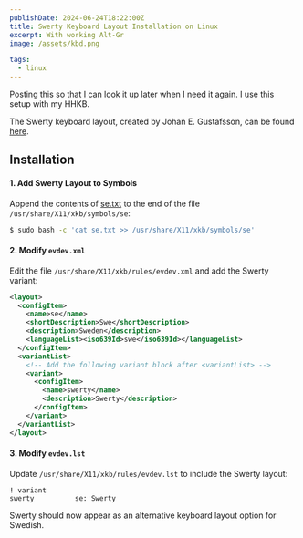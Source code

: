 ```yaml
---
publishDate: 2024-06-24T18:22:00Z
title: Swerty Keyboard Layout Installation on Linux
excerpt: With working Alt-Gr
image: /assets/kbd.png

tags:
  - linux
---
```


Posting this so that I can look it up later when I need it again. I use this setup with my HHKB.


The Swerty keyboard layout, created by Johan E. Gustafsson, can be found [here](http://johanegustafsson.net/projects/swerty/).

## Installation

#### 1. Add Swerty Layout to Symbols
Append the contents of [se.txt](/assets/swerty/se.txt) to the end of the file `/usr/share/X11/xkb/symbols/se`:
```bash
$ sudo bash -c 'cat se.txt >> /usr/share/X11/xkb/symbols/se'
```
#### 2. Modify `evdev.xml`
Edit the file `/usr/share/X11/xkb/rules/evdev.xml` and add the Swerty variant:
```xml
<layout>
  <configItem>
    <name>se</name>
    <shortDescription>Swe</shortDescription>
    <description>Sweden</description>
    <languageList><iso639Id>swe</iso639Id></languageList>
  </configItem>
  <variantList>
    <!-- Add the following variant block after <variantList> -->
    <variant>
      <configItem>
        <name>swerty</name>
        <description>Swerty</description>
      </configItem>
    </variant>
  </variantList>
</layout>
```
#### 3. Modify `evdev.lst`
Update `/usr/share/X11/xkb/rules/evdev.lst` to include the Swerty layout:
```
! variant
swerty          se: Swerty
```

Swerty should now appear as an alternative keyboard layout option for Swedish.
